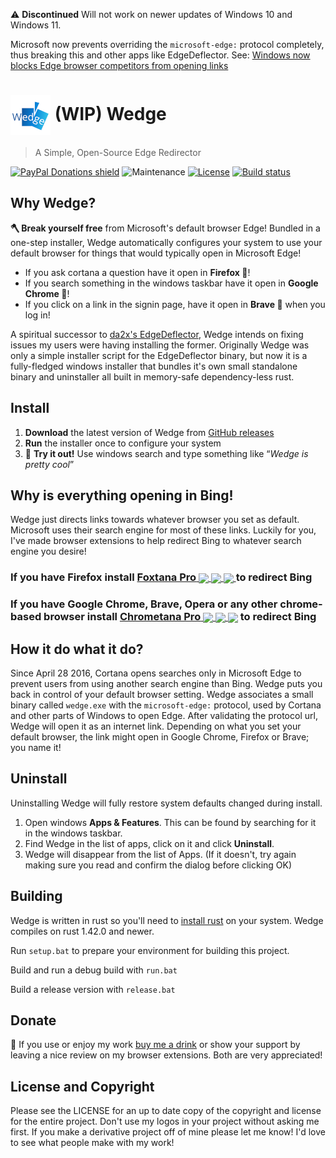 ⚠️ **Discontinued** Will not work on newer updates of Windows 10 and Windows 11.

Microsoft now prevents overriding the `microsoft-edge:` protocol completely, thus breaking this and other apps like EdgeDeflector. See: [Windows now blocks Edge browser competitors from opening links](https://www.ctrl.blog/entry/microsoft-edge-protocol-competition.html)

# <img src="images/icon.png" align="center"> (WIP) Wedge

> A Simple, Open-Source Edge Redirector

[![PayPal Donations shield](https://img.shields.io/badge/donations-paypal-blue.svg?style=flat-square)](https://PayPal.me/marcguiselin/3USD)
![Maintenance](https://img.shields.io/badge/maintenance-actively--developed-brightgreen.svg?style=flat-square)
[![License](https://img.shields.io/github/license/MarcGuiselin/wedge.svg?style=flat-square)](https://github.com/MarcGuiselin/wedge/blob/master/LICENSE)
[![Build status](https://img.shields.io/github/issues-raw/MarcGuiselin/wedge/master.svg?style=flat-square)](https://ci.appveyor.com/project/sylveon/searchwithmybrowser)

## Why Wedge?

__🪓 Break yourself free__ from Microsoft's default browser Edge! Bundled in a one-step installer, Wedge automatically configures your system to use your default browser for things that would typically open in Microsoft Edge!

- If you ask cortana a question have it open in __Firefox 🦊__!
- If you search something in the windows taskbar have it open in __Google Chrome 🐼__! 
- If you click on a link in the signin page, have it open in __Brave 🦁__ when you log in!

A spiritual successor to [da2x's EdgeDeflector](https://github.com/da2x/EdgeDeflector), Wedge intends on fixing issues my users were having installing the former. Originally Wedge was only a simple installer script for the EdgeDeflector binary, but now it is a fully-fledged windows installer that bundles it's own small standalone binary and uninstaller all built in memory-safe dependency-less rust.

## Install

  1. __Download__ the latest version of Wedge from [GitHub releases](https://github.com/MarcGuiselin/wedge/releases)
  2. __Run__ the installer once to configure your system
  3. 🚀 __Try it out!__ Use windows search and type something like “*Wedge is pretty cool*” 

## Why is everything opening in Bing!

Wedge just directs links towards whatever browser you set as default. Microsoft uses their search engine for most of these links. Luckily for you, I've made browser extensions to help redirect Bing to whatever search engine you desire!

### If you have __Firefox__ install [__Foxtana Pro__ <img src="https://img.shields.io/amo/v/foxtana-pro-redirect-cortana.svg?color=007ec6&style=flat-square" align="center"> <img src="https://img.shields.io/amo/users/foxtana-pro-redirect-cortana.svg?color=4c1&style=flat-square" align="center"> <img src="https://img.shields.io/amo/rating/foxtana-pro-redirect-cortana?color=orange&style=flat-square" align="center"> ](https://addons.mozilla.org/en-US/firefox/addon/foxtana-pro-redirect-cortana/) to redirect Bing

### If you have __Google Chrome__, __Brave__, __Opera__ or any other chrome-based browser install [__Chrometana Pro__ <img src="https://img.shields.io/chrome-web-store/v/lllggmgeiphnciplalhefnbpddbadfdi.svg?color=007ec6&style=flat-square" align="center"> <img src="https://img.shields.io/chrome-web-store/d/lllggmgeiphnciplalhefnbpddbadfdi.svg?color=4c1&style=flat-square" align="center"> <img src="https://img.shields.io/chrome-web-store/rating/lllggmgeiphnciplalhefnbpddbadfdi?color=orange&style=flat-square" align="center">](https://chrome.google.com/webstore/detail/chrometana-pro-redirect-c/lllggmgeiphnciplalhefnbpddbadfdi) to redirect Bing

## How it do what it do?

Since April 28 2016, Cortana opens searches only in Microsoft Edge to prevent users from using another search engine than Bing. Wedge puts you back in control of your default browser setting. Wedge associates a small binary called `wedge.exe` with the `microsoft-edge:` protocol, used by Cortana and other parts of Windows to open Edge. After validating the protocol url, Wedge will open it as an internet link. Depending on what you set your default browser, the link might open in Google Chrome, Firefox or Brave; you name it!

## Uninstall

Uninstalling Wedge will fully restore system defaults changed during install. 

  1. Open windows __Apps & Features__. This can be found by searching for it in the windows taskbar.
  2. Find Wedge in the list of apps, click on it and click __Uninstall__. 
  3. Wedge will disappear from the list of Apps. (If it doesn't, try again making sure you read and confirm the dialog before clicking OK)

## Building

Wedge is written in rust so you'll need to [install rust](https://www.rust-lang.org/) on your system. Wedge compiles on rust 1.42.0 and newer.

Run `setup.bat` to prepare your environment for building this project.

Build and run a debug build with `run.bat`

Build a release version with `release.bat`

## Donate

🍻 If you use or enjoy my work [buy me a drink](https://www.paypal.me/marcguiselin/3USD) or show your support by leaving a nice review on my browser extensions. Both are very appreciated! 

## License and Copyright

Please see the LICENSE for an up to date copy of the copyright and license for the entire project. Don't use my logos in your project without asking me first. If you make a derivative project off of mine please let me know! I'd love to see what people make with my work!
